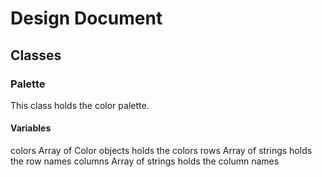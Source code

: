 # Design Document

## Classes

### Palette

This class holds the color palette.

#### Variables

colors Array of Color objects holds the colors
rows Array of strings holds the row names
columns Array of strings holds the column names
